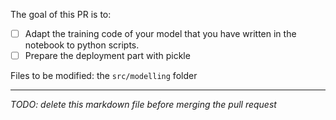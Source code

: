 The goal of this PR is to:

- [ ] Adapt the training code of your model that you have written in the notebook to python scripts.
- [ ] Prepare the deployment part with pickle

Files to be modified: the `src/modelling` folder

___

*TODO: delete this markdown file before merging the pull request*
